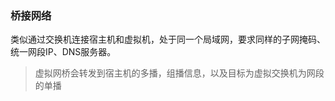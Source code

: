 ### 桥接网络

​	类似通过交换机连接宿主机和虚拟机，处于同一个局域网，要求同样的子网掩码、统一网段IP、DNS服务器。

> 虚拟网桥会转发到宿主机的多播，组播信息，以及目标为虚拟交换机为网段的单播